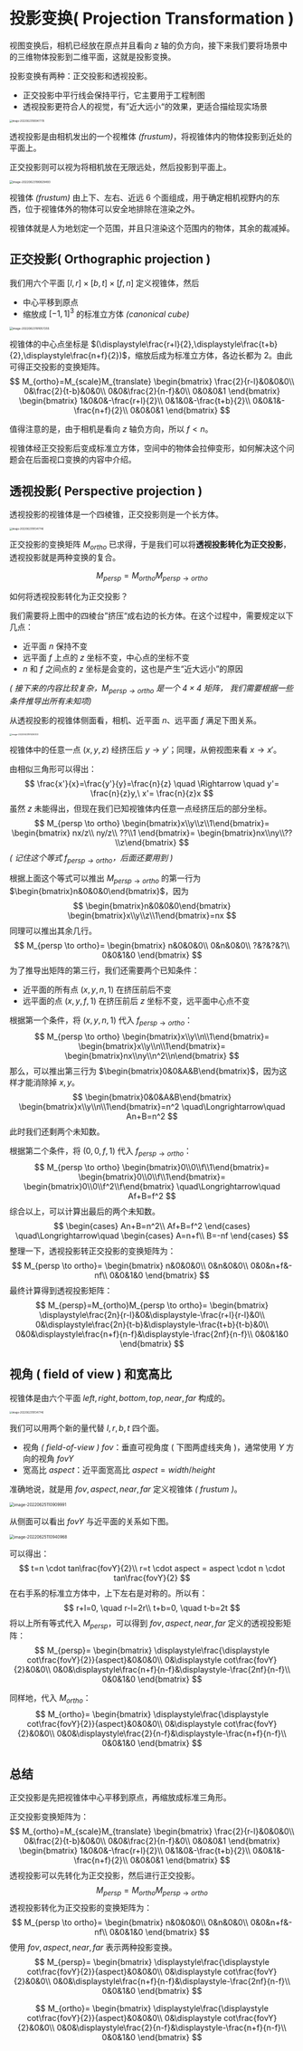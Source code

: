 # 投影变换( Projection Transformation )

视图变换后，相机已经放在原点并且看向 $z$ 轴的负方向，接下来我们要将场景中的三维物体投影到二维平面，这就是投影变换。

投影变换有两种：正交投影和透视投影。

* 正交投影中平行线会保持平行，它主要用于工程制图
* 透视投影更符合人的视觉，有”近大远小“的效果，更适合描绘现实场景

<img class="img-mid" src="http://rt9iekfji.hn-bkt.clouddn.com/e6c9d24egy1h3ieahu6ezj21ci0f0ab2.jpg" alt="image-20220623190947778" style="zoom: 30%;" />

透视投影是由相机发出的一个视椎体 *(frustum)*，将视锥体内的物体投影到近处的平面上。

正交投影则可以视为将相机放在无限远处，然后投影到平面上。

<img class="img-mid" src="http://rt9iekfji.hn-bkt.clouddn.com/e6c9d24egy1h3ieaknh8oj211e0i0gnr.jpg" alt="image-20220623190829493" style="zoom: 35%;" />

视锥体 *(frustum)* 由上下、左右、近远 6 个面组成，用于确定相机视野内的东西，位于视锥体外的物体可以安全地排除在渲染之外。

视锥体就是人为地划定一个范围，并且只渲染这个范围内的物体，其余的裁减掉。

## 正交投影( Orthographic projection )

我们用六个平面 $[l,r]\times[b,t]\times[f,n]$ 定义视锥体，然后

* 中心平移到原点
* 缩放成 $[-1,1]^3$ 的标准立方体 *(canonical cube)*

<img class="img-mid" src="http://rt9iekfji.hn-bkt.clouddn.com/e6c9d24egy1h3iealg8ksj21iq0ect9s.jpg" alt="image-20220623191057255" style="zoom: 35%;" />

视锥体的中心点坐标是 $(\displaystyle\frac{r+l}{2},\displaystyle\frac{t+b}{2},\displaystyle\frac{n+f}{2})$，缩放后成为标准立方体，各边长都为 2。由此可得正交投影的变换矩阵。
$$
M_{ortho}=M_{scale}M_{translate}
\begin{bmatrix}
\frac{2}{r-l}&0&0&0\\
0&\frac{2}{t-b}&0&0\\
0&0&\frac{2}{n-f}&0\\
0&0&0&1
\end{bmatrix}
\begin{bmatrix}
1&0&0&-\frac{r+l}{2}\\
0&1&0&-\frac{t+b}{2}\\
0&0&1&-\frac{n+f}{2}\\
0&0&0&1
\end{bmatrix}
$$

值得注意的是，由于相机是看向 $z$ 轴负方向，所以 $f < n$。

视锥体经正交投影后变成标准立方体，空间中的物体会拉伸变形，如何解决这个问题会在后面视口变换的内容中介绍。

## 透视投影( Perspective projection )

透视投影的视锥体是一个四棱锥，正交投影则是一个长方体。

<img class="img-mid" src="http://rt9iekfji.hn-bkt.clouddn.com/e6c9d24egy1h3ieaj23xoj21a80hata8.jpg" alt="image-20220623191347746" style="zoom:30%;" />

正交投影的变换矩阵 $M_{ortho}$ 已求得，于是我们可以将**透视投影转化为正交投影**，透视投影就是两种变换的复合。

$$
M_{persp}=M_{ortho}M_{persp \to ortho}
$$

如何将透视投影转化为正交投影？

我们需要将上图中的四棱台”挤压“成右边的长方体。在这个过程中，需要规定以下几点：

* 近平面 $n$ 保持不变
* 远平面 $f$ 上点的 $z$ 坐标不变，中心点的坐标不变
* $n$ 和 $f$ 之间点的 $z$ 坐标是会变的，这也是产生“近大远小”的原因

*( 接下来的内容比较复杂，$M_{persp \to ortho}$ 是一个 $4\times4$ 矩阵， 我们需要根据一些条件推导出所有未知项)*

从透视投影的视锥体侧面看，相机、近平面 $n$、远平面 $f$ 满足下图关系。

<img class="img-mid" src="http://rt9iekfji.hn-bkt.clouddn.com/e6c9d24egy1h3ieajp9zrj21iw0igabb.jpg" alt="image-20220623191436303" style="zoom:25%;" />

视锥体中的任意一点 $(x,y,z)$ 经挤压后 $y \to y'$；同理，从俯视图来看 $x \to x'$。

由相似三角形可以得出：
$$
\frac{x'}{x}=\frac{y'}{y}=\frac{n}{z} \quad \Rightarrow \quad y'= \frac{n}{z}y,\ x'= \frac{n}{z}x
$$
虽然 $z$ 未能得出，但现在我们已知视锥体内任意一点经挤压后的部分坐标。
$$
M_{persp \to ortho}
\begin{bmatrix}x\\y\\z\\1\end{bmatrix}=
\begin{bmatrix}
nx/z\\
ny/z\\
??\\1
\end{bmatrix}=
\begin{bmatrix}nx\\ny\\??\\z\end{bmatrix}
$$
*( 记住这个等式 $f_{persp \to ortho}$，后面还要用到 )*

根据上面这个等式可以推出 $M_{persp \to ortho}$ 的第一行为 $\begin{bmatrix}n&0&0&0\end{bmatrix}$，因为
$$
\begin{bmatrix}n&0&0&0\end{bmatrix}
\begin{bmatrix}x\\y\\z\\1\end{bmatrix}=nx
$$
同理可以推出其余几行。
$$
M_{persp \to ortho}=
\begin{bmatrix}
n&0&0&0\\
0&n&0&0\\
?&?&?&?\\
0&0&1&0
\end{bmatrix}
$$
为了推导出矩阵的第三行，我们还需要两个已知条件：

* 近平面的所有点 $(x,y,n,1)$ 在挤压前后不变
* 远平面的点 $(x,y,f,1)$ 在挤压前后 $z$ 坐标不变，远平面中心点不变

根据第一个条件，将 $(x,y,n,1)$ 代入 $f_{persp \to ortho}$：
$$
M_{persp \to ortho}
\begin{bmatrix}x\\y\\n\\1\end{bmatrix}=
\begin{bmatrix}x\\y\\n\\1\end{bmatrix}=
\begin{bmatrix}nx\\ny\\n^2\\n\end{bmatrix}
$$
那么，可以推出第三行为 $\begin{bmatrix}0&0&A&B\end{bmatrix}$，因为这样才能消除掉 $x,y$。
$$
\begin{bmatrix}0&0&A&B\end{bmatrix}
\begin{bmatrix}x\\y\\n\\1\end{bmatrix}=n^2
\quad\Longrightarrow\quad
An+B=n^2
$$
此时我们还剩两个未知数。

根据第二个条件，将 $(0,0,f,1)$ 代入 $f_{persp \to ortho}$：
$$
M_{persp \to ortho}
\begin{bmatrix}0\\0\\f\\1\end{bmatrix}=
\begin{bmatrix}0\\0\\f\\1\end{bmatrix}=
\begin{bmatrix}0\\0\\f^2\\f\end{bmatrix}
\quad\Longrightarrow\quad
Af+B=f^2
$$
综合以上，可以计算出最后的两个未知数。
$$
\begin{cases}
An+B=n^2\\
Af+B=f^2
\end{cases}
\quad\Longrightarrow\quad
\begin{cases}
A=n+f\\
B=-nf
\end{cases}
$$
整理一下，透视投影转正交投影的变换矩阵为：
$$
M_{persp \to ortho}=
\begin{bmatrix}
n&0&0&0\\
0&n&0&0\\
0&0&n+f&-nf\\
0&0&1&0
\end{bmatrix}
$$
最终计算得到透视投影矩阵：
$$
M_{persp}=M_{ortho}M_{persp \to ortho}=
\begin{bmatrix}
\displaystyle\frac{2n}{r-l}&0&\displaystyle-\frac{r+l}{r-l}&0\\
0&\displaystyle\frac{2n}{t-b}&\displaystyle-\frac{t+b}{t-b}&0\\
0&0&\displaystyle\frac{n+f}{n-f}&\displaystyle-\frac{2nf}{n-f}\\
0&0&1&0
\end{bmatrix}
$$


## 视角 ( field of view ) 和宽高比

视锥体是由六个平面 $left,right,bottom,top,near,far$ 构成的。

<img class="img-mid" src="http://rt9iekfji.hn-bkt.clouddn.com/e6c9d24egy1h3ieaj23xoj21a80hata8.jpg" alt="image-20220623191347746" style="zoom:30%;" />

我们可以用两个新的量代替 $l,r,b,t$ 四个面。

* 视角 *( field-of-view )* $fov$：垂直可视角度 ( 下图两虚线夹角 )，通常使用 $Y$ 方向的视角 $fovY$
* 宽高比 $aspect$：近平面宽高比 $aspect=width / height$

准确地说，就是用 $fov,aspect,near,far$ 定义视锥体 *( frustum )*。

<img class="img-mid" src="http://rt9iekfji.hn-bkt.clouddn.com/e6c9d24egy1h3kbjw624rj20nq0c8aau.jpg" alt="image-20220625110909991" style="zoom:50%;" />

从侧面可以看出 $fovY$ 与近平面的关系如下图。

<img class="img-mid" src="http://rt9iekfji.hn-bkt.clouddn.com/e6c9d24egy1h3kbk873mjj21260bamxu.jpg" alt="image-20220625110940968" style="zoom:50%;" />

可以得出：
$$
t=n \cdot tan\frac{fovY}{2}\\
r=t \cdot aspect = aspect \cdot n \cdot tan\frac{fovY}{2}
$$
在右手系的标准立方体中，上下左右是对称的。所以有：
$$
r+l=0, \quad r-l=2r\\
t+b=0, \quad t-b=2t
$$
将以上所有等式代入 $M_{persp}$，可以得到 $fov,aspect,near,far$ 定义的透视投影矩阵：
$$
M_{persp}=
\begin{bmatrix}
\displaystyle\frac{\displaystyle cot\frac{fovY}{2}}{aspect}&0&0&0\\
0&\displaystyle cot\frac{fovY}{2}&0&0\\
0&0&\displaystyle\frac{n+f}{n-f}&\displaystyle-\frac{2nf}{n-f}\\
0&0&1&0
\end{bmatrix}
$$

同样地，代入 $M_{ortho}$：
$$
M_{ortho}=
\begin{bmatrix}
\displaystyle\frac{\displaystyle cot\frac{fovY}{2}}{aspect}&0&0&0\\
0&\displaystyle cot\frac{fovY}{2}&0&0\\
0&0&\displaystyle\frac{2}{n-f}&\displaystyle-\frac{n+f}{n-f}\\
0&0&1&0
\end{bmatrix}
$$

## 总结

正交投影是先把视锥体中心平移到原点，再缩放成标准三角形。

正交投影变换矩阵为：
$$
M_{ortho}=M_{scale}M_{translate}
\begin{bmatrix}
\frac{2}{r-l}&0&0&0\\
0&\frac{2}{t-b}&0&0\\
0&0&\frac{2}{n-f}&0\\
0&0&0&1
\end{bmatrix}
\begin{bmatrix}
1&0&0&-\frac{r+l}{2}\\
0&1&0&-\frac{t+b}{2}\\
0&0&1&-\frac{n+f}{2}\\
0&0&0&1
\end{bmatrix}
$$
透视投影可以先转化为正交投影，然后进行正交投影。
$$
M_{persp}=M_{ortho}M_{persp \to ortho}
$$
透视投影转化为正交投影的变换矩阵为：
$$
M_{persp \to ortho}=
\begin{bmatrix}
n&0&0&0\\
0&n&0&0\\
0&0&n+f&-nf\\
0&0&1&0
\end{bmatrix}
$$
使用 $fov,aspect,near,far$ 表示两种投影变换。
$$
M_{persp}=
\begin{bmatrix}
\displaystyle\frac{\displaystyle cot\frac{fovY}{2}}{aspect}&0&0&0\\
0&\displaystyle cot\frac{fovY}{2}&0&0\\
0&0&\displaystyle\frac{n+f}{n-f}&\displaystyle-\frac{2nf}{n-f}\\
0&0&1&0
\end{bmatrix}
$$

$$
M_{ortho}=
\begin{bmatrix}
\displaystyle\frac{\displaystyle cot\frac{fovY}{2}}{aspect}&0&0&0\\
0&\displaystyle cot\frac{fovY}{2}&0&0\\
0&0&\displaystyle\frac{2}{n-f}&\displaystyle-\frac{n+f}{n-f}\\
0&0&1&0
\end{bmatrix}
$$
